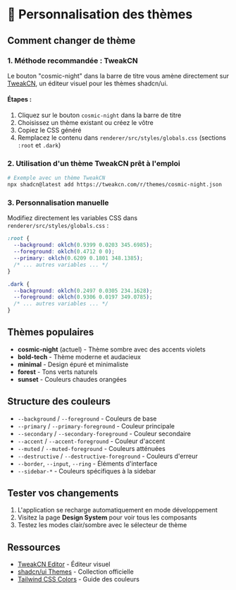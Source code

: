 # 🎨 Personnalisation des thèmes

## Comment changer de thème

### 1. **Méthode recommandée : TweakCN** 

Le bouton "cosmic-night" dans la barre de titre vous amène directement sur [TweakCN](https://tweakcn.com/editor/theme), un éditeur visuel pour les thèmes shadcn/ui.

#### Étapes :
1. Cliquez sur le bouton `cosmic-night` dans la barre de titre
2. Choisissez un thème existant ou créez le vôtre
3. Copiez le CSS généré
4. Remplacez le contenu dans `renderer/src/styles/globals.css` (sections `:root` et `.dark`)

### 2. **Utilisation d'un thème TweakCN prêt à l'emploi**

```bash
# Exemple avec un thème TweakCN
npx shadcn@latest add https://tweakcn.com/r/themes/cosmic-night.json
```

### 3. **Personnalisation manuelle**

Modifiez directement les variables CSS dans `renderer/src/styles/globals.css` :

```css
:root {
  --background: oklch(0.9399 0.0203 345.6985);
  --foreground: oklch(0.4712 0 0);
  --primary: oklch(0.6209 0.1801 348.1385);
  /* ... autres variables ... */
}

.dark {
  --background: oklch(0.2497 0.0305 234.1628);
  --foreground: oklch(0.9306 0.0197 349.0785);
  /* ... autres variables ... */
}
```

## Thèmes populaires

- **cosmic-night** (actuel) - Thème sombre avec des accents violets
- **bold-tech** - Thème moderne et audacieux
- **minimal** - Design épuré et minimaliste
- **forest** - Tons verts naturels
- **sunset** - Couleurs chaudes orangées

## Structure des couleurs

- `--background` / `--foreground` - Couleurs de base
- `--primary` / `--primary-foreground` - Couleur principale
- `--secondary` / `--secondary-foreground` - Couleur secondaire
- `--accent` / `--accent-foreground` - Couleur d'accent
- `--muted` / `--muted-foreground` - Couleurs atténuées
- `--destructive` / `--destructive-foreground` - Couleurs d'erreur
- `--border`, `--input`, `--ring` - Éléments d'interface
- `--sidebar-*` - Couleurs spécifiques à la sidebar

## Tester vos changements

1. L'application se recharge automatiquement en mode développement
2. Visitez la page **Design System** pour voir tous les composants
3. Testez les modes clair/sombre avec le sélecteur de thème

## Ressources

- [TweakCN Editor](https://tweakcn.com/editor/theme) - Éditeur visuel
- [shadcn/ui Themes](https://ui.shadcn.com/themes) - Collection officielle
- [Tailwind CSS Colors](https://tailwindcss.com/docs/customizing-colors) - Guide des couleurs
